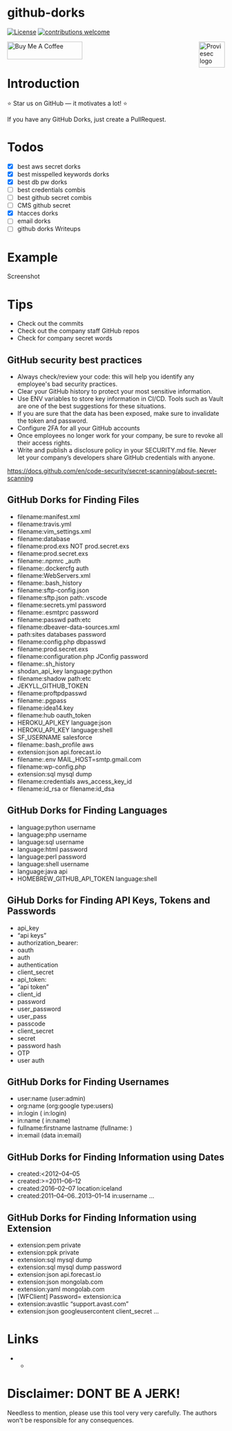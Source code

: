 # github-dorks
[![License](https://img.shields.io/badge/license-MIT-_red.svg)](https://opensource.org/licenses/MIT)
[![contributions welcome](https://img.shields.io/badge/contributions-welcome-brightgreen.svg?style=flat)](https://github.com/dwisiswant0/go-dork/issues)

<a href="https://proviesec.org/">
    <img src="https://avatars.githubusercontent.com/u/92156402?s=400&u=7fe0dbb9085a37818ee8c2b061432a9a69cbff42&v=4" alt="Proviesec logo" title="Proviesec" align="right" height="60" />
</a>
<a href="https://www.buymeacoffee.com/proviesec" target="_blank"><img src="https://cdn.buymeacoffee.com/buttons/default-orange.png" alt="Buy Me A Coffee" height="41" width="174"></a>

# Introduction 

:star: Star us on GitHub — it motivates a lot! :star:

If you have any GitHub Dorks, just create a PullRequest. 

# Todos

- [x] best aws secret dorks 
- [x] best misspelled keywords dorks
- [x] best db pw dorks
- [ ] best credentials combis
- [ ] best github secret combis
- [ ] CMS github secret
- [x] htacces dorks
- [ ] email dorks
- [ ] github dorks Writeups 

# Example 

Screenshot

# Tips

- Check out the commits
- Check out the company staff GitHub repos 
- Check for company secret words

## GitHub security best practices

- Always check/review your code: this will help you identify any employee's bad security practices. 
- Clear your GitHub history to protect your most sensitive information. 
- Use ENV variables to store key information in CI/CD. Tools such as Vault are one of the best suggestions for these situations. 
- If you are sure that the data has been exposed, make sure to invalidate the token and password. 
- Configure 2FA for all your GitHub accounts
- Once employees no longer work for your company, be sure to revoke all their access rights.
- Write and publish a disclosure policy in your SECURITY.md file. Never let your company’s developers share GitHub credentials with anyone. 

https://docs.github.com/en/code-security/secret-scanning/about-secret-scanning

## GitHub Dorks for Finding Files

- filename:manifest.xml
- filename:travis.yml
- filename:vim_settings.xml
- filename:database
- filename:prod.exs NOT prod.secret.exs
- filename:prod.secret.exs
- filename:.npmrc _auth
- filename:.dockercfg auth
- filename:WebServers.xml
- filename:.bash_history <Domain name>
- filename:sftp-config.json
- filename:sftp.json path:.vscode
- filename:secrets.yml password
- filename:.esmtprc password
- filename:passwd path:etc
- filename:dbeaver-data-sources.xml
- path:sites databases password
- filename:config.php dbpasswd
- filename:prod.secret.exs
- filename:configuration.php JConfig password
- filename:.sh_history
- shodan_api_key language:python
- filename:shadow path:etc
- JEKYLL_GITHUB_TOKEN
- filename:proftpdpasswd
- filename:.pgpass
- filename:idea14.key
- filename:hub oauth_token
- HEROKU_API_KEY language:json
- HEROKU_API_KEY language:shell
- SF_USERNAME salesforce
- filename:.bash_profile aws
- extension:json api.forecast.io
- filename:.env MAIL_HOST=smtp.gmail.com
- filename:wp-config.php
- extension:sql mysql dump
- filename:credentials aws_access_key_id
- filename:id_rsa or filename:id_dsa
    
## GitHub Dorks for Finding Languages
- language:python username
- language:php username
- language:sql username
- language:html password
- language:perl password
- language:shell username
- language:java api
- HOMEBREW_GITHUB_API_TOKEN language:shell

## GiHub Dorks for Finding API Keys, Tokens and Passwords
- api_key
- “api keys”
- authorization_bearer:
- oauth
- auth
- authentication
- client_secret
- api_token:
- “api token”
- client_id
- password
- user_password
- user_pass
- passcode
- client_secret
- secret
- password hash
- OTP
- user auth

## GitHub Dorks for Finding Usernames
- user:name (user:admin)
- org:name (org:google type:users)
- in:login (<username> in:login)
- in:name (<username> in:name)
- fullname:firstname lastname (fullname:<name> <surname>)
- in:email (data in:email)

## GitHub Dorks for Finding Information using Dates
- created:<2012–04–05
- created:>=2011–06–12
- created:2016–02–07 location:iceland
- created:2011–04–06..2013–01–14 <user> in:username
... 

## GitHub Dorks for Finding Information using Extension
    
- extension:pem private
- extension:ppk private
- extension:sql mysql dump
- extension:sql mysql dump password
- extension:json api.forecast.io
- extension:json mongolab.com
- extension:yaml mongolab.com
- [WFClient] Password= extension:ica
- extension:avastlic “support.avast.com”
- extension:json googleusercontent client_secret
...

# Links 
- 
    - 
# Disclaimer: DONT BE A JERK!
Needless to mention, please use this tool very very carefully. The authors won't be responsible for any consequences.
